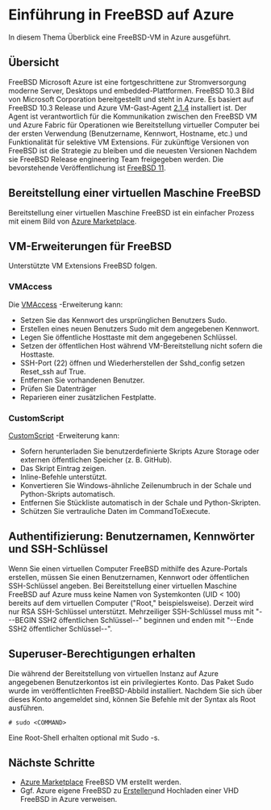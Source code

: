 <properties
   pageTitle="Einführung in FreeBSD auf Azure | Microsoft Azure"
   description="Weitere Informationen Sie zur Verwendung von FreeBSD virtueller Maschinen auf Azure"
   services="virtual-machines-linux"
   documentationCenter=""
   authors="KylieLiang"
   manager="timlt"
   editor=""
   tags="azure-service-management"/>

<tags
   ms.service="virtual-machines-linux"
   ms.devlang="na"
   ms.topic="article"
   ms.tgt_pltfrm="vm-linux"
   ms.workload="infrastructure-services"
   ms.date="08/27/2016"
   ms.author="kyliel"/>

# <a name="introduction-to-freebsd-on-azure"></a>Einführung in FreeBSD auf Azure
In diesem Thema Überblick eine FreeBSD-VM in Azure ausgeführt.

## <a name="overview"></a>Übersicht
FreeBSD Microsoft Azure ist eine fortgeschrittene zur Stromversorgung moderne Server, Desktops und embedded-Plattformen. FreeBSD 10.3 Bild von Microsoft Corporation bereitgestellt und steht in Azure. Es basiert auf FreeBSD 10.3 Release und Azure VM-Gast-Agent [2.1.4](https://github.com/Azure/WALinuxAgent/releases/tag/v2.1.4) installiert ist. Der Agent ist verantwortlich für die Kommunikation zwischen den FreeBSD VM und Azure Fabric für Operationen wie Bereitstellung virtueller Computer bei der ersten Verwendung (Benutzername, Kennwort, Hostname, etc.) und Funktionalität für selektive VM Extensions.
Für zukünftige Versionen von FreeBSD ist die Strategie zu bleiben und die neuesten Versionen Nachdem sie FreeBSD Release engineering Team freigegeben werden. Die bevorstehende Veröffentlichung ist [FreeBSD 11](https://www.freebsd.org/releases/11.0R/schedule.html).

## <a name="deploying-a-freebsd-virtual-machine"></a>Bereitstellung einer virtuellen Maschine FreeBSD
Bereitstellung einer virtuellen Maschine FreeBSD ist ein einfacher Prozess mit einem Bild von [Azure Marketplace](https://azure.microsoft.com/marketplace/partners/microsoft/freebsd103/).

## <a name="vm-extensions-for-freebsd"></a>VM-Erweiterungen für FreeBSD
Unterstützte VM Extensions FreeBSD folgen.

### <a name="vmaccess"></a>VMAccess

Die [VMAccess](https://github.com/Azure/azure-linux-extensions/tree/master/VMAccess) -Erweiterung kann:

- Setzen Sie das Kennwort des ursprünglichen Benutzers Sudo.
- Erstellen eines neuen Benutzers Sudo mit dem angegebenen Kennwort.
- Legen Sie öffentliche Hosttaste mit dem angegebenen Schlüssel.
- Setzen der öffentlichen Host während VM-Bereitstellung nicht sofern die Hosttaste.
- SSH-Port (22) öffnen und Wiederherstellen der Sshd_config setzen Reset_ssh auf True.
- Entfernen Sie vorhandenen Benutzer.
- Prüfen Sie Datenträger
- Reparieren einer zusätzlichen Festplatte.

### <a name="customscript"></a>CustomScript

[CustomScript](https://github.com/Azure/azure-linux-extensions/tree/master/CustomScript) -Erweiterung kann:

- Sofern herunterladen Sie benutzerdefinierte Skripts Azure Storage oder externen öffentlichen Speicher (z. B. GitHub).
- Das Skript Eintrag zeigen.
- Inline-Befehle unterstützt.
- Konvertieren Sie Windows-ähnliche Zeilenumbruch in der Schale und Python-Skripts automatisch.
- Entfernen Sie Stückliste automatisch in der Schale und Python-Skripten.
- Schützen Sie vertrauliche Daten im CommandToExecute.

## <a name="authentication-user-names-passwords-and-ssh-keys"></a>Authentifizierung: Benutzernamen, Kennwörter und SSH-Schlüssel
Wenn Sie einen virtuellen Computer FreeBSD mithilfe des Azure-Portals erstellen, müssen Sie einen Benutzernamen, Kennwort oder öffentlichen SSH-Schlüssel angeben.
Bei Bereitstellung einer virtuellen Maschine FreeBSD auf Azure muss keine Namen von Systemkonten (UID < 100) bereits auf dem virtuellen Computer ("Root," beispielsweise).
Derzeit wird nur RSA SSH-Schlüssel unterstützt. Mehrzeiliger SSH-Schlüssel muss mit "---BEGIN SSH2 öffentlichen Schlüssel--" beginnen und enden mit "--Ende SSH2 öffentlicher Schlüssel--".

## <a name="obtaining-superuser-privileges"></a>Superuser-Berechtigungen erhalten
Die während der Bereitstellung von virtuellen Instanz auf Azure angegebenen Benutzerkontos ist ein privilegiertes Konto. Das Paket Sudo wurde im veröffentlichten FreeBSD-Abbild installiert.
Nachdem Sie sich über dieses Konto angemeldet sind, können Sie Befehle mit der Syntax als Root ausführen.

    # sudo <COMMAND>

Eine Root-Shell erhalten optional mit Sudo -s.

## <a name="next-steps"></a>Nächste Schritte
- [Azure Marketplace](https://azure.microsoft.com/marketplace/partners/microsoft/freebsd103/) FreeBSD VM erstellt werden.
- Ggf. Azure eigene FreeBSD zu [Erstellen](../virtual-machines-linux-classic-freebsd-create-upload-vhd.md)und Hochladen einer VHD FreeBSD in Azure verweisen.
